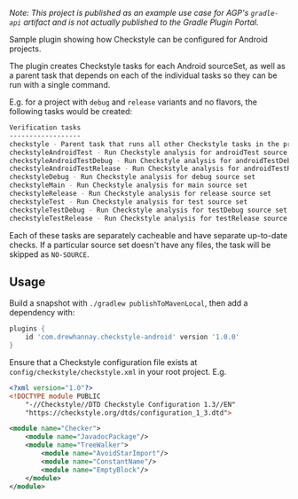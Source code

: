 _Note: This project is published as an example use case for AGP's `gradle-api` artifact and is
not actually published to the Gradle Plugin Portal._

Sample plugin showing how Checkstyle can be configured for Android projects.

The plugin creates Checkstyle tasks for each Android sourceSet, as well as a parent task that
depends on each of the individual tasks so they can be run with a single command.

E.g. for a project with `debug` and `release` variants and no flavors, the following tasks would
be created:

```bash
Verification tasks
------------------
checkstyle - Parent task that runs all other Checkstyle tasks in the project
checkstyleAndroidTest - Run Checkstyle analysis for androidTest source set
checkstyleAndroidTestDebug - Run Checkstyle analysis for androidTestDebug source set
checkstyleAndroidTestRelease - Run Checkstyle analysis for androidTestRelease source set
checkstyleDebug - Run Checkstyle analysis for debug source set
checkstyleMain - Run Checkstyle analysis for main source set
checkstyleRelease - Run Checkstyle analysis for release source set
checkstyleTest - Run Checkstyle analysis for test source set
checkstyleTestDebug - Run Checkstyle analysis for testDebug source set
checkstyleTestRelease - Run Checkstyle analysis for testRelease source set
```

Each of these tasks are separately cacheable and have separate up-to-date checks. If a particular
source set doesn't have any files, the task will be skipped as `NO-SOURCE`.

## Usage

Build a snapshot with `./gradlew publishToMavenLocal`, then add a dependency with:
```groovy
plugins {
    id 'com.drewhannay.checkstyle-android' version '1.0.0'
}
```

Ensure that a Checkstyle configuration file exists at `config/checkstyle/checkstyle.xml` in your
root project. E.g.

```xml
<?xml version="1.0"?>
<!DOCTYPE module PUBLIC
    "-//Checkstyle//DTD Checkstyle Configuration 1.3//EN"
    "https://checkstyle.org/dtds/configuration_1_3.dtd">

<module name="Checker">
    <module name="JavadocPackage"/>
    <module name="TreeWalker">
        <module name="AvoidStarImport"/>
        <module name="ConstantName"/>
        <module name="EmptyBlock"/>
    </module>
</module>
```
